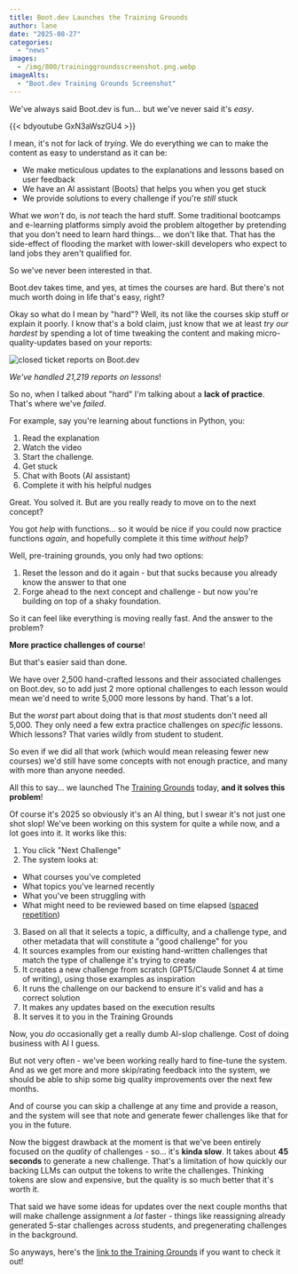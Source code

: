 ```yaml
---
title: Boot.dev Launches the Training Grounds
author: lane
date: "2025-08-27"
categories:
  - "news"
images:
  - /img/800/traininggroundsscreenshot.png.webp
imageAlts:
  - "Boot.dev Training Grounds Screenshot"
---
```


We've always said Boot.dev is fun... but we've never said it's _easy_.

{{< bdyoutube GxN3aWszGU4 >}}

I mean, it's not for lack of _trying_. We do everything we can to make the content as easy to understand as it can be:

- We make meticulous updates to the explanations and lessons based on user feedback
- We have an AI assistant (Boots) that helps you when you get stuck
- We provide solutions to every challenge if you're _still_ stuck

What we _won't_ do, is _not_ teach the hard stuff. Some traditional bootcamps and e-learning platforms simply avoid the problem altogether by pretending that you don't need to learn hard things... we don't like that. That has the side-effect of flooding the market with lower-skill developers who expect to land jobs they aren't qualified for.

So we've never been interested in that.

Boot.dev takes time, and yes, at times the courses are hard. But there's not much worth doing in life that's easy, right?

Okay so what do I mean by "hard"? Well, its not like the courses skip stuff or explain it poorly. I know that's a bold claim, just know that we at least _try our hardest_ by spending a lot of time tweaking the content and making micro-quality-updates based on your reports:

![closed ticket reports on Boot.dev](/img/800/userreportsscreenshot.png.webp)

_We've handled 21,219 reports on lessons_!

So no, when I talked about "hard" I'm talking about a **lack of practice**. That's where we've _failed_.

For example, say you're learning about functions in Python, you:

1. Read the explanation
2. Watch the video
3. Start the challenge.
4. Get stuck
5. Chat with Boots (AI assistant)
6. Complete it with his helpful nudges

Great. You solved it. But are you really ready to move on to the next concept?

You got _help_ with functions... so it would be nice if you could now practice functions _again_, and hopefully complete it this time _without help_?

Well, pre-training grounds, you only had two options:

1. Reset the lesson and do it again - but that sucks because you already know the answer to that one
2. Forge ahead to the next concept and challenge - but now you're building on top of a shaky foundation.

So it can feel like everything is moving really fast. And the answer to the problem?

**More practice challenges of course**!

But that's easier said than done.

We have over 2,500 hand-crafted lessons and their associated challenges on Boot.dev, so to add just 2 more optional challenges to each lesson would mean we'd need to write 5,000 more lessons by hand. That's a lot.

But the _worst_ part about doing that is that _most_ students don't need all 5,000. They only need a few extra practice challenges on _specific_ lessons. Which lessons? That varies wildly from student to student.

So even if we did all that work (which would mean releasing fewer new courses) we'd still have some concepts with not enough practice, and many with more than anyone needed.

All this to say... we launched The [Training Grounds](https://www.boot.dev/training) today, **and it solves this problem**!

Of course it's 2025 so obviously it's an AI thing, but I swear it's not just one shot slop! We've been working on this system for quite a while now, and a lot goes into it. It works like this:

1. You click "Next Challenge"
2. The system looks at:

- What courses you've completed
- What topics you've learned recently
- What you've been struggling with
- What might need to be reviewed based on time elapsed ([spaced repetition](https://en.wikipedia.org/wiki/Spaced_repetition))

3. Based on all that it selects a topic, a difficulty, and a challenge type, and other metadata that will constitute a "good challenge" for you
4. It sources examples from our existing hand-written challenges that match the type of challenge it's trying to create
5. It creates a new challenge from scratch (GPT5/Claude Sonnet 4 at time of writing), using those examples as inspiration
6. It runs the challenge on our backend to ensure it's valid and has a correct solution
7. It makes any updates based on the execution results
8. It serves it to you in the Training Grounds

Now, you _do_ occasionally get a really dumb AI-slop challenge. Cost of doing business with AI I guess.

But not very often - we've been working really hard to fine-tune the system. And as we get more and more skip/rating feedback into the system, we should be able to ship some big quality improvements over the next few months.

And of course you can skip a challenge at any time and provide a reason, and the system will see that note and generate fewer challenges like that for you in the future.

Now the biggest drawback at the moment is that we've been entirely focused on the _quality_ of challenges - so... it's **kinda slow**. It takes about **45 seconds** to generate a new challenge. That's a limitation of how quickly our backing LLMs can output the tokens to write the challenges. Thinking tokens are slow and expensive, but the quality is so much better that it's worth it.

That said we have some ideas for updates over the next couple months that will make challenge assignment a _lot_ faster - things like reassigning already generated 5-star challenges across students, and pregenerating challenges in the background.

So anyways, here's the [link to the Training Grounds](https://www.boot.dev/training) if you want to check it out!
